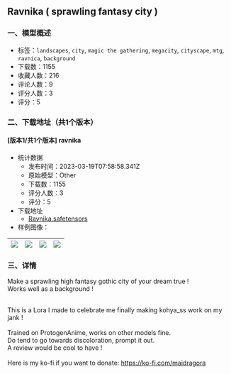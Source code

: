 ## Ravnika ( sprawling fantasy city )
### 一、模型概述

- 标签：`landscapes`, `city`, `magic the gathering`, `megacity`, `cityscape`, `mtg`, `ravnica`, `background`
- 下载数：1155
- 收藏人数：216
- 评论人数：9
- 评分人数：3
- 评分：5

### 二、下载地址（共1个版本）

#### [版本1/共1个版本] ravnika

- 统计数据
  - 发布时间：2023-03-19T07:58:58.341Z
  - 原始模型：Other
  - 下载数：1155
  - 评分人数：3
  - 评分：5
- 下载地址
  - [Ravnika.safetensors](https://civitai.com/api/download/models/12358)
- 样例图像：

| <img src="https://image.civitai.com/xG1nkqKTMzGDvpLrqFT7WA/aa9b8ab8-3486-4080-73be-6acf167ae900/width=450/119044.jpeg" /> | <img src="https://image.civitai.com/xG1nkqKTMzGDvpLrqFT7WA/0d904eeb-2bdf-4b0f-91ce-db7553554700/width=450/119051.jpeg" /> | <img src="https://image.civitai.com/xG1nkqKTMzGDvpLrqFT7WA/cbc79983-469a-49f7-2a51-9ffcf4e20700/width=450/119050.jpeg" /> | <img src="https://image.civitai.com/xG1nkqKTMzGDvpLrqFT7WA/d0f48e41-46c1-43cc-64cc-62a4f3457800/width=450/119049.jpeg" /> |
| ---- | ---- | ---- | ---- |


### 三、详情
<p>Make a sprawling high fantasy gothic city of your dream true !<br />Works well as a background !</p><p><br />This is a Lora I made to celebrate me finally making kohya_ss work on my jank ! <br /><br />Trained on ProtogenAnime, works on other models fine.<br />Do tend to go towards discoloration, prompt it out.<br />A review would be cool to have !<br /><br />Here is my ko-fi if you want to donate: <a target="_blank" rel="ugc" href="https://ko-fi.com/maidragora">https://ko-fi.com/maidragora</a></p>
